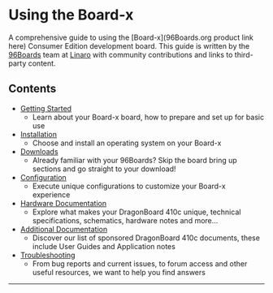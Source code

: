# Using the Board-x

A comprehensive guide to using the [Board-x](96Boards.org product link here) Consumer Edition development board. This guide is written by the [96Boards](https://www.96boards.org) team at [Linaro](http://www.linaro.org) with community contributions and links to third-party content.

## Contents

- [Getting Started](GettingStarted/README.md)
   - Learn about your Board-x board, how to prepare and set up for basic use
- [Installation](Installation/README.md)
   - Choose and install an operating system on your Board-x
- [Downloads](Downloads/README.md)
   - Already familiar with your 96Boards? Skip the board bring up sections and go straight to your download!
- [Configuration](Configuration/README.md)
   - Execute unique configurations to customize your Board-x experience
- [Hardware Documentation](HardwareDocs/README.md)
   - Explore what makes your DragonBoard 410c unique, technical specifications, schematics, hardware notes and more...
- [Additional Documentation](AdditionalDocs/README.md)
   - Discover our list of sponsored DragonBoard 410c documents, these include User Guides and Application notes
- [Troubleshooting](Troubleshooting/README.md)
   - From bug reports and current issues, to forum access and other useful resources, we want to help you find answers   


***
